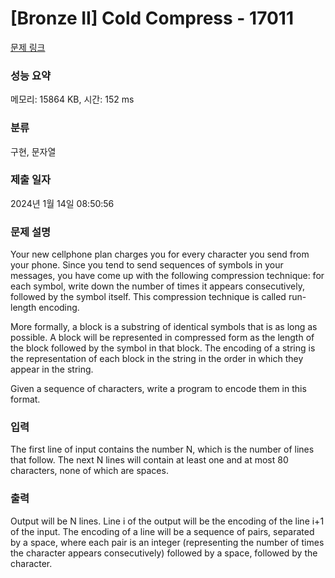 # [Bronze II] Cold Compress - 17011 

[문제 링크](https://www.acmicpc.net/problem/17011) 

### 성능 요약

메모리: 15864 KB, 시간: 152 ms

### 분류

구현, 문자열

### 제출 일자

2024년 1월 14일 08:50:56

### 문제 설명

<p>Your new cellphone plan charges you for every character you send from your phone. Since you tend to send sequences of symbols in your messages, you have come up with the following compression technique: for each symbol, write down the number of times it appears consecutively, followed by the symbol itself. This compression technique is called run-length encoding.</p>

<p>More formally, a block is a substring of identical symbols that is as long as possible. A block will be represented in compressed form as the length of the block followed by the symbol in that block. The encoding of a string is the representation of each block in the string in the order in which they appear in the string.</p>

<p>Given a sequence of characters, write a program to encode them in this format.</p>

### 입력 

 <p>The first line of input contains the number N, which is the number of lines that follow. The next N lines will contain at least one and at most 80 characters, none of which are spaces.</p>

### 출력 

 <p>Output will be N lines. Line i of the output will be the encoding of the line i+1 of the input. The encoding of a line will be a sequence of pairs, separated by a space, where each pair is an integer (representing the number of times the character appears consecutively) followed by a space, followed by the character.</p>

